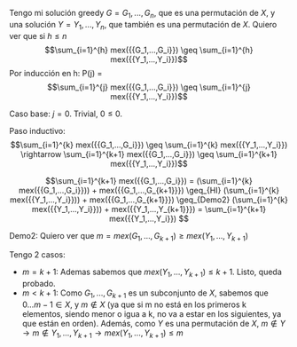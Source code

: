 Tengo mi solución greedy $G = {G_1,...,G_n}$, que es una permutación de $X$, y una solución $Y = {Y_1,...,Y_n}$, que también es una permutación de $X$. 
Quiero ver que si $h \leq n$ $$\sum_{i=1}^{h} mex({{G_1,...,G_i}}) \geq \sum_{i=1}^{h} mex({{Y_1,...,Y_i}})$$
Por inducción en h: 
$\text {P(j) = }$ $$\sum_{i=1}^{j} mex({{G_1,...,G_i}}) \geq \sum_{i=1}^{j} mex({{Y_1,...,Y_i}})$$

Caso base: $j=0$. 
Trivial, $0 \leq 0$. 

Paso inductivo: 
$$\sum_{i=1}^{k} mex({{G_1,...,G_i}}) \geq \sum_{i=1}^{k} mex({{Y_1,...,Y_i}}) \rightarrow \sum_{i=1}^{k+1} mex({{G_1,...,G_i}}) \geq \sum_{i=1}^{k+1} mex({{Y_1,...,Y_i}})$$

$$\sum_{i=1}^{k+1} mex({{G_1,...,G_i}}) = (\sum_{i=1}^{k} mex({{G_1,...,G_i}})) + mex({{G_1,...,G_{k+1}}}) \geq_{HI} (\sum_{i=1}^{k} mex({{Y_1,...,Y_i}})) + mex({{G_1,...,G_{k+1}}}) \geq_{Demo2} (\sum_{i=1}^{k} mex({{Y_1,...,Y_i}})) + mex({{Y_1,...,Y_{k+1}}}) = \sum_{i=1}^{k+1} mex({{Y_1,...,Y_i}}) $$

Demo2: 
Quiero ver que $m = mex({{G_1,...,G_{k+1}}}) \geq mex({{Y_1,...,Y_{k+1}}})$ 

Tengo 2 casos: 
* $m = k+1$:
Ademas sabemos que $mex({{Y_1,...,Y_{k+1}}}) \leq k+1$. Listo, queda probado.
* $m < k+1$:
Como ${G_1,...,G_{k+1}}$ es un subconjunto de $X$, sabemos que $0...m-1 \in X$, y $m \notin X$ (ya que si m no está en los primeros k elementos, siendo menor o igua a k, no va a estar en los siguientes, ya que están en orden).
Además, como $Y$ es una permutación de $X$, $m \notin Y \rightarrow m \notin {Y_1,...,Y_{k+1}} \rightarrow mex({{Y_1,...,Y_{k+1}}}) \leq m$
